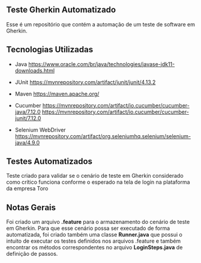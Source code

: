 ## Teste Gherkin Automatizado
Esse é um repositório que contém a automação de um teste de software em Gherkin.

## Tecnologias Utilizadas
- Java
  https://www.oracle.com/br/java/technologies/javase-jdk11-downloads.html
- JUnit
  https://mvnrepository.com/artifact/junit/junit/4.13.2
- Maven
  https://maven.apache.org/

- Cucumber
  https://mvnrepository.com/artifact/io.cucumber/cucumber-java/7.12.0
  https://mvnrepository.com/artifact/io.cucumber/cucumber-junit/7.12.0
- Selenium WebDriver
  https://mvnrepository.com/artifact/org.seleniumhq.selenium/selenium-java/4.9.0

## Testes Automatizados
Teste criado para validar se o cenário de teste em Gherkin considerado como crítico funciona conforme o esperado na tela de login na plataforma da empresa Toro

## Notas Gerais
Foi criado um arquivo **.feature** para o armazenamento do cenário de teste em Gherkin.
Para que esse cenário possa ser executado de forma automatizada, foi criado também uma classe **Runner.java** que possui o intuito de executar os testes definidos nos arquivos .feature e também encontrar os métodos correspondentes no arquivo **LoginSteps.java** de definição de passos.